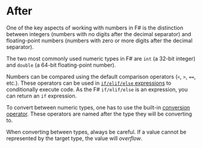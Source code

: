 # After

One of the key aspects of working with numbers in F# is the distinction between integers (numbers with no digits after the decimal separator) and floating-point numbers (numbers with zero or more digits after the decimal separator).

The two most commonly used numeric types in F# are `int` (a 32-bit integer) and `double` (a 64-bit floating-point number).

Numbers can be compared using the default comparison operators (`<`, `>`, `==`, etc.). These operators can be used in [`if/elif/else` expressions][conditional-expression] to conditionally execute code. As the F# `if/elif/else` is an expression, you can return an `if` expression.

To convert between numeric types, one has to use the built-in [conversion operator][conversion-operators]. These operators are named after the type they will be converting to.

When converting between types, always be careful. If a value cannot be represented by the target type, the value will _overflow_.

[conditional-expression]: https://docs.microsoft.com/en-us/dotnet/fsharp/language-reference/conditional-expressions-if-then-else
[conversion-operators]: https://docs.microsoft.com/en-us/dotnet/fsharp/language-reference/casting-and-conversions#arithmetic-types
